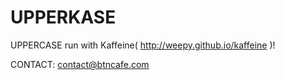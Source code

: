 UPPERKASE
=========
UPPERCASE run with Kaffeine( http://weepy.github.io/kaffeine )! 

CONTACT: contact@btncafe.com

